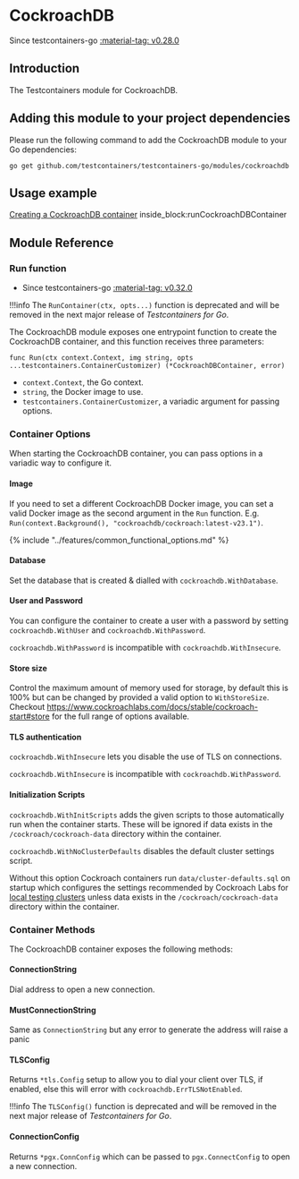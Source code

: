 # CockroachDB

Since testcontainers-go <a href="https://github.com/testcontainers/testcontainers-go/releases/tag/v0.28.0"><span class="tc-version">:material-tag: v0.28.0</span></a>

## Introduction

The Testcontainers module for CockroachDB.

## Adding this module to your project dependencies

Please run the following command to add the CockroachDB module to your Go dependencies:

```shell
go get github.com/testcontainers/testcontainers-go/modules/cockroachdb
```

## Usage example

<!--codeinclude-->
[Creating a CockroachDB container](../../modules/cockroachdb/examples_test.go) inside_block:runCockroachDBContainer
<!--/codeinclude-->

## Module Reference

### Run function

- Since testcontainers-go <a href="https://github.com/testcontainers/testcontainers-go/releases/tag/v0.32.0"><span class="tc-version">:material-tag: v0.32.0</span></a>

!!!info
    The `RunContainer(ctx, opts...)` function is deprecated and will be removed in the next major release of _Testcontainers for Go_.

The CockroachDB module exposes one entrypoint function to create the CockroachDB container, and this function receives three parameters:

```golang
func Run(ctx context.Context, img string, opts ...testcontainers.ContainerCustomizer) (*CockroachDBContainer, error)
```

- `context.Context`, the Go context.
- `string`, the Docker image to use.
- `testcontainers.ContainerCustomizer`, a variadic argument for passing options.

### Container Options

When starting the CockroachDB container, you can pass options in a variadic way to configure it.

#### Image

If you need to set a different CockroachDB Docker image, you can set a valid Docker image as the second argument in the `Run` function.
E.g. `Run(context.Background(), "cockroachdb/cockroach:latest-v23.1")`.

{% include "../features/common_functional_options.md" %}

#### Database

Set the database that is created & dialled with `cockroachdb.WithDatabase`.

#### User and Password

You can configure the container to create a user with a password by setting `cockroachdb.WithUser` and `cockroachdb.WithPassword`.

`cockroachdb.WithPassword` is incompatible with `cockroachdb.WithInsecure`.

#### Store size

Control the maximum amount of memory used for storage, by default this is 100% but can be changed by provided a valid option to `WithStoreSize`. Checkout https://www.cockroachlabs.com/docs/stable/cockroach-start#store for the full range of options available.

#### TLS authentication

`cockroachdb.WithInsecure` lets you disable the use of TLS on connections.

`cockroachdb.WithInsecure` is incompatible with `cockroachdb.WithPassword`.

#### Initialization Scripts

`cockroachdb.WithInitScripts` adds the given scripts to those automatically run when the container starts.
These will be ignored if data exists in the `/cockroach/cockroach-data` directory within the container.

`cockroachdb.WithNoClusterDefaults` disables the default cluster settings script.

Without this option Cockroach containers run `data/cluster-defaults.sql` on startup
which configures the settings recommended by Cockroach Labs for
[local testing clusters](https://www.cockroachlabs.com/docs/stable/local-testing)
unless data exists in the `/cockroach/cockroach-data` directory within the container.

### Container Methods

The CockroachDB container exposes the following methods:

#### ConnectionString

Dial address to open a new connection.

#### MustConnectionString

Same as `ConnectionString` but any error to generate the address will raise a panic

#### TLSConfig

Returns `*tls.Config` setup to allow you to dial your client over TLS, if enabled, else this will error with `cockroachdb.ErrTLSNotEnabled`.

!!!info
    The `TLSConfig()` function is deprecated and will be removed in the next major release of _Testcontainers for Go_.

#### ConnectionConfig

Returns `*pgx.ConnConfig` which can be passed to `pgx.ConnectConfig` to open a new connection.
